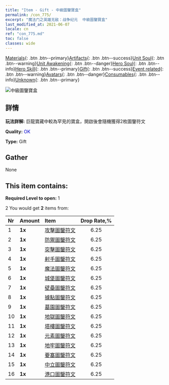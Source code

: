 ```yaml
---
title: "Item - Gift - 中級圖鑒寶盒"
permalink: /con_775/
excerpt: "魔法门之英雄无敌：战争纪元  中級圖鑒寶盒"
last_modified_at: 2021-06-07
locale: cn
ref: "con_775.md"
toc: false
classes: wide
---
```

 [Materials](/ItemsCN/){: .btn .btn--primary}[Artifacts](/ItemsCN/Artifacts/){: .btn .btn--success}[Unit Soul](/ItemsCN/UnitSoul/){: .btn .btn--warning}[Unit Awakening](/ItemsCN/UnitAwakening/){: .btn .btn--danger}[Hero Soul](/ItemsCN/HeroSoul/){: .btn .btn--info}[Hero Skill](/ItemsCN/HeroSkill/){: .btn .btn--primary}[Gift](/ItemsCN/Gift/){: .btn .btn--success}[Event related](/ItemsCN/Events/){: .btn .btn--warning}[Avatars](/ItemsCN/Avatars/){: .btn .btn--danger}[Consumables](/ItemsCN/Consumables/){: .btn .btn--info}[Unknown](/ItemsCN/Unknown/){: .btn .btn--primary}

 ![中級圖鑒寶盒](/images/t/i_tujianhezi2.png)

## 詳情
 **玩法詳解:** 巨龍寶藏中較為罕見的寶盒，開啟後會隨機獲得2枚圖鑒符文

 **Quality:** <span style="color: #0000CD">OK</span>

 **Type:** Gift

## Gather

  None

## This item contains:

 **Required Level to open:** 1

 2 You would get **2** items  from:

  | Nr | Amount |     Item    | Drop Rate,% |
  |:---|:-------|:------------|:---------:|
  | 1 |  **1x** | [攻擊圖鑒符文](/cn/Items/con_734/) | 6.25 | 
  | 2 |  **1x** | [防禦圖鑒符文](/cn/Items/con_739/) | 6.25 | 
  | 3 |  **1x** | [突擊圖鑒符文](/cn/Items/con_741/) | 6.25 | 
  | 4 |  **1x** | [射手圖鑒符文](/cn/Items/con_742/) | 6.25 | 
  | 5 |  **1x** | [魔法圖鑒符文](/cn/Items/con_746/) | 6.25 | 
  | 6 |  **1x** | [城堡圖鑒符文](/cn/Items/con_752/) | 6.25 | 
  | 7 |  **1x** | [壁壘圖鑒符文](/cn/Items/con_753/) | 6.25 | 
  | 8 |  **1x** | [據點圖鑒符文](/cn/Items/con_754/) | 6.25 | 
  | 9 |  **1x** | [墓園圖鑒符文](/cn/Items/con_755/) | 6.25 | 
  | 10 |  **1x** | [地獄圖鑒符文](/cn/Items/con_777/) | 6.25 | 
  | 11 |  **1x** | [塔樓圖鑒符文](/cn/Items/con_785/) | 6.25 | 
  | 12 |  **1x** | [元素圖鑒符文](/cn/Items/con_791/) | 6.25 | 
  | 13 |  **1x** | [地牢圖鑒符文](/cn/Items/con_792/) | 6.25 | 
  | 14 |  **1x** | [要塞圖鑒符文](/cn/Items/con_818/) | 6.25 | 
  | 15 |  **1x** | [中立圖鑒符文](/cn/Items/con_869/) | 6.25 | 
  | 16 |  **1x** | [港口圖鑒符文](/cn/Items/con_868/) | 6.25 | 
